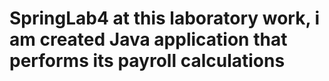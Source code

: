 # SpringLab4 at this laboratory work, i am created Java application that performs its payroll calculations
